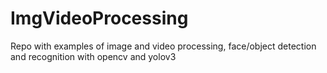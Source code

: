 # ImgVideoProcessing
Repo with examples of image and video processing, face/object detection and recognition with opencv and yolov3
